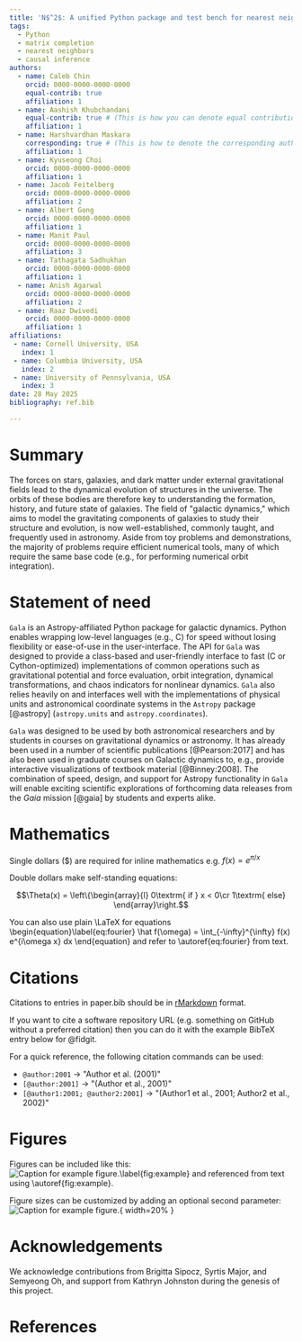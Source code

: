 ```yaml
---
title: 'N$^2$: A unified Python package and test bench for nearest neighbor-based matrix completion'
tags:
  - Python
  - matrix completion
  - nearest neighbors
  - causal inference
authors:
  - name: Caleb Chin
    orcid: 0000-0000-0000-0000
    equal-contrib: true
    affiliation: 1
  - name: Aashish Khubchandani
    equal-contrib: true # (This is how you can denote equal contributions between multiple authors)
    affiliation: 1
  - name: Harshvardhan Maskara
    corresponding: true # (This is how to denote the corresponding author)
    affiliation: 1
  - name: Kyuseong Choi
    orcid: 0000-0000-0000-0000
    affiliation: 1
  - name: Jacob Feitelberg
    orcid: 0000-0000-0000-0000
    affiliation: 2
  - name: Albert Gong
    orcid: 0000-0000-0000-0000
    affiliation: 1
  - name: Manit Paul
    orcid: 0000-0000-0000-0000
    affiliation: 3
  - name: Tathagata Sadhukhan
    orcid: 0000-0000-0000-0000
    affiliation: 1
  - name: Anish Agarwal
    orcid: 0000-0000-0000-0000
    affiliation: 2
  - name: Raaz Dwivedi
    orcid: 0000-0000-0000-0000
    affiliation: 1
affiliations:
 - name: Cornell University, USA
   index: 1
 - name: Columbia University, USA
   index: 2
 - name: University of Pennsylvania, USA
   index: 3
date: 28 May 2025
bibliography: ref.bib

---
```


# Summary

The forces on stars, galaxies, and dark matter under external gravitational
fields lead to the dynamical evolution of structures in the universe. The orbits
of these bodies are therefore key to understanding the formation, history, and
future state of galaxies. The field of "galactic dynamics," which aims to model
the gravitating components of galaxies to study their structure and evolution,
is now well-established, commonly taught, and frequently used in astronomy.
Aside from toy problems and demonstrations, the majority of problems require
efficient numerical tools, many of which require the same base code (e.g., for
performing numerical orbit integration).

# Statement of need

`Gala` is an Astropy-affiliated Python package for galactic dynamics. Python
enables wrapping low-level languages (e.g., C) for speed without losing
flexibility or ease-of-use in the user-interface. The API for `Gala` was
designed to provide a class-based and user-friendly interface to fast (C or
Cython-optimized) implementations of common operations such as gravitational
potential and force evaluation, orbit integration, dynamical transformations,
and chaos indicators for nonlinear dynamics. `Gala` also relies heavily on and
interfaces well with the implementations of physical units and astronomical
coordinate systems in the `Astropy` package [@astropy] (`astropy.units` and
`astropy.coordinates`).

`Gala` was designed to be used by both astronomical researchers and by
students in courses on gravitational dynamics or astronomy. It has already been
used in a number of scientific publications [@Pearson:2017] and has also been
used in graduate courses on Galactic dynamics to, e.g., provide interactive
visualizations of textbook material [@Binney:2008]. The combination of speed,
design, and support for Astropy functionality in `Gala` will enable exciting
scientific explorations of forthcoming data releases from the *Gaia* mission
[@gaia] by students and experts alike.

# Mathematics

Single dollars ($) are required for inline mathematics e.g. $f(x) = e^{\pi/x}$

Double dollars make self-standing equations:

$$\Theta(x) = \left\{\begin{array}{l}
0\textrm{ if } x < 0\cr
1\textrm{ else}
\end{array}\right.$$

You can also use plain \LaTeX for equations
\begin{equation}\label{eq:fourier}
\hat f(\omega) = \int_{-\infty}^{\infty} f(x) e^{i\omega x} dx
\end{equation}
and refer to \autoref{eq:fourier} from text.

# Citations

Citations to entries in paper.bib should be in
[rMarkdown](http://rmarkdown.rstudio.com/authoring_bibliographies_and_citations.html)
format.

If you want to cite a software repository URL (e.g. something on GitHub without a preferred
citation) then you can do it with the example BibTeX entry below for @fidgit.

For a quick reference, the following citation commands can be used:
- `@author:2001`  ->  "Author et al. (2001)"
- `[@author:2001]` -> "(Author et al., 2001)"
- `[@author1:2001; @author2:2001]` -> "(Author1 et al., 2001; Author2 et al., 2002)"

# Figures

Figures can be included like this:
![Caption for example figure.\label{fig:example}](figure.png)
and referenced from text using \autoref{fig:example}.

Figure sizes can be customized by adding an optional second parameter:
![Caption for example figure.](figure.png){ width=20% }

# Acknowledgements

We acknowledge contributions from Brigitta Sipocz, Syrtis Major, and Semyeong
Oh, and support from Kathryn Johnston during the genesis of this project.

# References